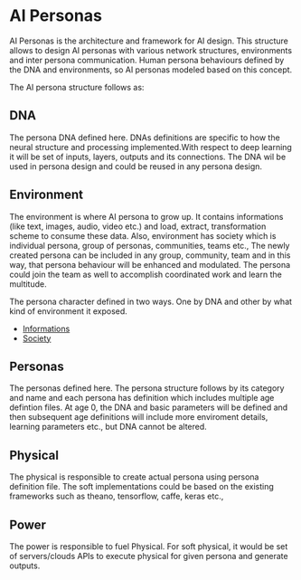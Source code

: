 # AI Personas

AI Personas is the architecture and framework for AI design. This structure allows to design AI personas with various network structures, environments and inter persona communication. Human persona behaviours defined by the DNA and environments, so AI personas modeled based on this concept.

The AI persona structure follows as:
## DNA
  The persona DNA defined here. DNAs definitions are specific to how the neural structure and processing implemented.With respect to deep learning it will be set of inputs, layers, outputs and its connections. The DNA wil be used in persona design and could be reused in any persona design.
  
## Environment
  The environment is where AI persona to grow up. It contains informations (like text, images, audio, video etc.) and load, extract, transformation scheme to consume these data. Also, environment has society which is individual persona, group of personas, communities, teams etc., The newly created persona can be included in any group, community, team and in this way, that persona behaviour will be enhanced and modulated. The persona could join the team as well to accomplish coordinated work and learn the multitude. 
  
  The persona character defined in two ways. One by DNA and other by what kind of environment it exposed.

  * [Informations](https://github.com/ai-personas/ai-personas/tree/master/Environment/Informations)  
  * [Society](https://github.com/ai-personas/ai-personas/tree/master/Environment/Society)
  
## Personas
  The personas defined here. The persona structure follows by its category and name and each persona has definition which includes multiple age defintion files. At age 0, the DNA and basic parameters will be defined and then subsequent age definitions will include more enviroment details, learning parameters etc., but DNA cannot be altered. 
  
## Physical
  The physical is responsible to create actual persona using persona definition file. The soft implementations could be based on the existing frameworks such as theano, tensorflow, caffe, keras etc.,
  
## Power
The power is responsible to fuel Physical. For soft physical, it would be set of servers/clouds APIs to execute physical for given persona and generate outputs.
